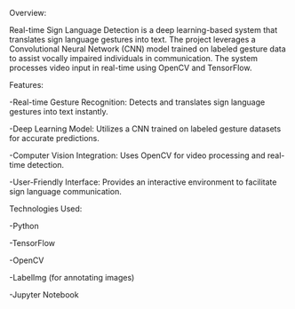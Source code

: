 Overview:

Real-time Sign Language Detection is a deep learning-based system that translates sign language gestures into text. The project leverages a Convolutional Neural Network (CNN) model trained on labeled gesture data to assist vocally impaired individuals in communication. The system processes video input in real-time using OpenCV and TensorFlow.

Features:

-Real-time Gesture Recognition: Detects and translates sign language gestures into text instantly.

-Deep Learning Model: Utilizes a CNN trained on labeled gesture datasets for accurate predictions.

-Computer Vision Integration: Uses OpenCV for video processing and real-time detection.

-User-Friendly Interface: Provides an interactive environment to facilitate sign language communication.

Technologies Used:

-Python

-TensorFlow

-OpenCV

-LabelImg (for annotating images)

-Jupyter Notebook
